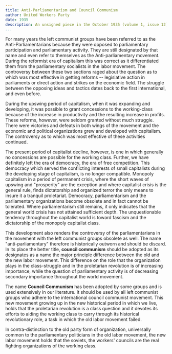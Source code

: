 ```yaml
---
title: Anti-Parliamentarism and Council Communism
author: United Workers Party
date: 1935
description: An unsigned piece in the October 1935 (volume 1, issue 12) edition of International Council Correspondence, the journal of the United Workers Party, of which Paul Mattick, Sr., was a leading member
...
```


For many years the left communist groups have been referred to as the Anti-Parliamentarians because they were opposed to parliamentary participation and parliamentary activity. They are still designated by that name and even refer to themselves as the Anti-parliamentary movement. During the reformist era of capitalism this was correct as it differentiated them from the parliamentary socialists in the labor movement. The controversy between these two sections raged about the question as to which was most effective in getting reforms -- legislative action in parliaments or direct action and strikes on the economic field. The struggle between the opposing ideas and tactics dates back to the first international, and even before.

During the upswing period of capitalism, when it was expanding and developing, it was possible to grant concessions to the working-class because of the increase in productivity and the resulting increase in profits. These reforms, however, were seldom granted without much struggle. There were victories and defeats in both wings of the movement and the economic and political organizations grew and developed with capitalism. The controversy as to which was most effective of these activities continued.

The present period of capitalist decline, however, is one in which generally no concessions are possible for the working class. Further, we have definitely left the era of democracy, the era of free competition. This democracy which served the conflicting interests of small capitalists during the developing stage of capitalism, is no longer compatible. Monopoly capitalism in a period of permanent crisis, where the short waves of upswing and "prosperity" are the exception and where capitalist crisis is the general rule, finds dictatorship and organized terror the only means to insure it a tranquil proletariat. Democracy, parliamentarism and the parliamentary organizations become obsolete and in fact cannot be tolerated. Where parliamentarism still remains, it only indicates that the general world crisis has not attained sufficient depth. The unquestionable tendency throughout the capitalist world is toward fascism and the dictatorship of the monopoly capitalist class.

This development also renders the controversy of the parliamentarians in the movement with the left communist groups obsolete as well. The name "anti-parliamentary" therefore is historically outworn and should be discard. In its place the better title, **council communism** should be adopted as its designates as a name the major principle difference between the old and the new labor movement. This difference on the role that the organization plays in the class-struggle and in the proletarian revolution is of increasing importance, while the question of parliamentary activity is of decreasing secondary importance throughout the world movement.

The name **Council Communism** has been adopted by some groups and is used extensively in our literature. It should be used by all left communist groups who adhere to the international council communist movement. This new movement growing up in the new historical period in which we live, holds that the proletarian revolution is a class question and it devotes its efforts to aiding the working class to carry through its historical revolutionary role, a task in which the old labor movement failed.

In contra-distinction to the old party form of organization, universally common to the parliamentary politicians in the old labor movement, the new labor movement holds that the soviets, the workers' councils are the real fighting organizations of the working class.
